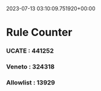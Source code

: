 2023-07-13 03:10:09.751920+00:00
# Rule Counter 
 ### UCATE : 441252

 ### Veneto : 324318

 ### Allowlist : 13929